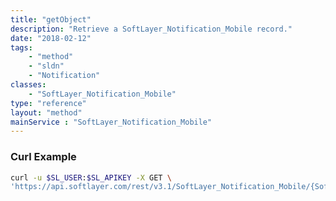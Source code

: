 ```yaml
---
title: "getObject"
description: "Retrieve a SoftLayer_Notification_Mobile record."
date: "2018-02-12"
tags:
    - "method"
    - "sldn"
    - "Notification"
classes:
    - "SoftLayer_Notification_Mobile"
type: "reference"
layout: "method"
mainService : "SoftLayer_Notification_Mobile"
---
```


### Curl Example
```bash
curl -u $SL_USER:$SL_APIKEY -X GET \
'https://api.softlayer.com/rest/v3.1/SoftLayer_Notification_Mobile/{SoftLayer_Notification_MobileID}/getObject'
```
